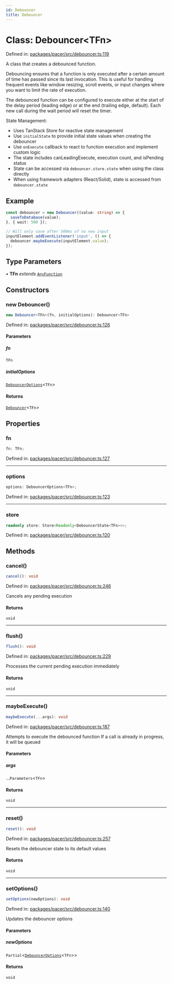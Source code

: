```yaml
---
id: Debouncer
title: Debouncer
---
```


<!-- DO NOT EDIT: this page is autogenerated from the type comments -->

# Class: Debouncer\<TFn\>

Defined in: [packages/pacer/src/debouncer.ts:119](https://github.com/TanStack/pacer/blob/main/packages/pacer/src/debouncer.ts#L119)

A class that creates a debounced function.

Debouncing ensures that a function is only executed after a certain amount of time has passed
since its last invocation. This is useful for handling frequent events like window resizing,
scroll events, or input changes where you want to limit the rate of execution.

The debounced function can be configured to execute either at the start of the delay period
(leading edge) or at the end (trailing edge, default). Each new call during the wait period
will reset the timer.

State Management:
- Uses TanStack Store for reactive state management
- Use `initialState` to provide initial state values when creating the debouncer
- Use `onExecute` callback to react to function execution and implement custom logic
- The state includes canLeadingExecute, execution count, and isPending status
- State can be accessed via `debouncer.store.state` when using the class directly
- When using framework adapters (React/Solid), state is accessed from `debouncer.state`

## Example

```ts
const debouncer = new Debouncer((value: string) => {
  saveToDatabase(value);
}, { wait: 500 });

// Will only save after 500ms of no new input
inputElement.addEventListener('input', () => {
  debouncer.maybeExecute(inputElement.value);
});
```

## Type Parameters

• **TFn** *extends* [`AnyFunction`](../../type-aliases/anyfunction.md)

## Constructors

### new Debouncer()

```ts
new Debouncer<TFn>(fn, initialOptions): Debouncer<TFn>
```

Defined in: [packages/pacer/src/debouncer.ts:126](https://github.com/TanStack/pacer/blob/main/packages/pacer/src/debouncer.ts#L126)

#### Parameters

##### fn

`TFn`

##### initialOptions

[`DebouncerOptions`](../../interfaces/debounceroptions.md)\<`TFn`\>

#### Returns

[`Debouncer`](../debouncer.md)\<`TFn`\>

## Properties

### fn

```ts
fn: TFn;
```

Defined in: [packages/pacer/src/debouncer.ts:127](https://github.com/TanStack/pacer/blob/main/packages/pacer/src/debouncer.ts#L127)

***

### options

```ts
options: DebouncerOptions<TFn>;
```

Defined in: [packages/pacer/src/debouncer.ts:123](https://github.com/TanStack/pacer/blob/main/packages/pacer/src/debouncer.ts#L123)

***

### store

```ts
readonly store: Store<Readonly<DebouncerState<TFn>>>;
```

Defined in: [packages/pacer/src/debouncer.ts:120](https://github.com/TanStack/pacer/blob/main/packages/pacer/src/debouncer.ts#L120)

## Methods

### cancel()

```ts
cancel(): void
```

Defined in: [packages/pacer/src/debouncer.ts:246](https://github.com/TanStack/pacer/blob/main/packages/pacer/src/debouncer.ts#L246)

Cancels any pending execution

#### Returns

`void`

***

### flush()

```ts
flush(): void
```

Defined in: [packages/pacer/src/debouncer.ts:229](https://github.com/TanStack/pacer/blob/main/packages/pacer/src/debouncer.ts#L229)

Processes the current pending execution immediately

#### Returns

`void`

***

### maybeExecute()

```ts
maybeExecute(...args): void
```

Defined in: [packages/pacer/src/debouncer.ts:187](https://github.com/TanStack/pacer/blob/main/packages/pacer/src/debouncer.ts#L187)

Attempts to execute the debounced function
If a call is already in progress, it will be queued

#### Parameters

##### args

...`Parameters`\<`TFn`\>

#### Returns

`void`

***

### reset()

```ts
reset(): void
```

Defined in: [packages/pacer/src/debouncer.ts:257](https://github.com/TanStack/pacer/blob/main/packages/pacer/src/debouncer.ts#L257)

Resets the debouncer state to its default values

#### Returns

`void`

***

### setOptions()

```ts
setOptions(newOptions): void
```

Defined in: [packages/pacer/src/debouncer.ts:140](https://github.com/TanStack/pacer/blob/main/packages/pacer/src/debouncer.ts#L140)

Updates the debouncer options

#### Parameters

##### newOptions

`Partial`\<[`DebouncerOptions`](../../interfaces/debounceroptions.md)\<`TFn`\>\>

#### Returns

`void`
